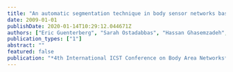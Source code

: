 ```yaml
---
title: "An automatic segmentation technique in body sensor networks based on signal energy"
date: 2009-01-01
publishDate: 2020-01-14T10:29:12.044671Z
authors: ["Eric Guenterberg", "Sarah Ostadabbas", "Hassan Ghasemzadeh", "Roozbeh Jafari"]
publication_types: ["1"]
abstract: ""
featured: false
publication: "*4th International ICST Conference on Body Area Networks*, Los Angeles, CA, USA"
---
```


